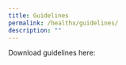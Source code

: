 ```yaml
---
title: Guidelines
permalink: /healthx/guidelines/
description: ""
---
```

Download guidelines here: [](/files/key-policies-third-party-framework.pdf)
